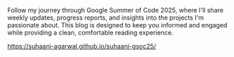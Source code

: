 Follow my journey through Google Summer of Code 2025, where I'll share weekly updates, progress reports, and insights into the projects I'm passionate about. This blog is designed to keep you informed and engaged while providing a clean, comfortable reading experience.

https://suhaani-agarwal.github.io/suhaani-gsoc25/
